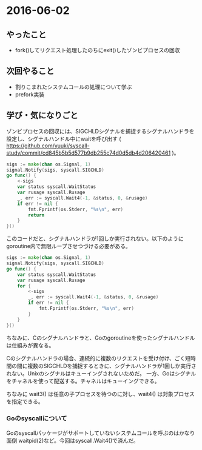 2016-06-02
==========

## やったこと

- fork()してリクエスト処理したのちにexit()したゾンビプロセスの回収

## 次回やること

- 割りこまれたシステムコールの処理について学ぶ
- prefork実装

## 学び・気になりごと

ゾンビプロセスの回収には、SIGCHLDシグナルを捕捉するシグナルハンドラを設定し、シグナルハンドル中にwaitを呼び出す ( https://github.com/yuuki/syscall-study/commit/cd845b5b5d577b9db255c74d0d5db4d206420461 )。

```go
sigs := make(chan os.Signal, 1)
signal.Notify(sigs, syscall.SIGCHLD)
go func() {
	<-sigs
	var status syscall.WaitStatus
	var rusage syscall.Rusage
	_, err := syscall.Wait4(-1, &status, 0, &rusage)
	if err != nil {
		fmt.Fprintf(os.Stderr, "%s\n", err)
		return
	}
}()
```

このコードだと、シグナルハンドラが1回しか実行されない。以下のようにgoroutine内で無限ループさせつづける必要がある。

```go
sigs := make(chan os.Signal, 1)
signal.Notify(sigs, syscall.SIGCHLD)
go func() {
	var status syscall.WaitStatus
	var rusage syscall.Rusage
	for {
		<-sigs
		_, err := syscall.Wait4(-1, &status, 0, &rusage)
		if err != nil {
			fmt.Fprintf(os.Stderr, "%s\n", err)
		}
	}
}()
```


ちなみに、Cのシグナルハンドラと、Goのgoroutineを使ったシグナルハンドルは仕組みが異なる。

Cのシグナルハンドラの場合、連続的に複数のリクエストを受け付け、ごく短時間の間に複数のSIGCHLDを捕捉するときに、シグナルハンドラが1回しか実行されない。Unixのシグナルはキューイングされないためだ。
一方、Goはシグナルをチャネルを使って配送する。チャネルはキューイングできる。

ちなみに wait3() は任意の子プロセスを待つのに対し、wait4() は対象プロセスを指定できる。

### Goのsyscallについて

Goのsyscallパッケージがサポートしていないシステムコールを呼ぶのはかなり面倒 waitpid(2)など。今回はsyscall.Wait4()で済んだ。

